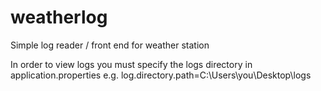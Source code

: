 # weatherlog
Simple log reader / front end for weather station

In order to view logs you must specify the logs directory in application.properties
e.g.
log.directory.path=C:\\Users\\you\\Desktop\\logs
